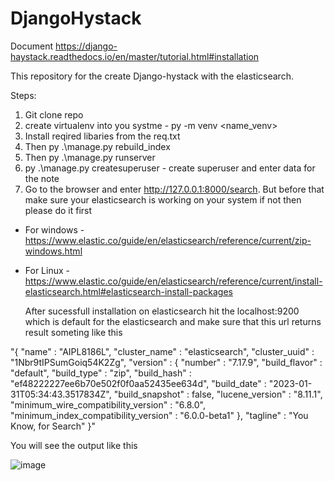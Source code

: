# DjangoHystack

Document 
https://django-haystack.readthedocs.io/en/master/tutorial.html#installation

This repository for the create Django-hystack with the elasticsearch.

Steps:
1. Git clone repo
2. create virtualenv into you systme - py -m venv <name_venv>
3. Install reqired libaries from the req.txt
4. Then py .\manage.py rebuild_index
5. Then py .\manage.py runserver
6. py .\manage.py createsuperuser - create superuser and enter data for the note
7. Go to the browser and enter http://127.0.0.1:8000/search. But before that make sure your elasticsearch is working on your system if not then please do it first
  - For windows - https://www.elastic.co/guide/en/elasticsearch/reference/current/zip-windows.html
  - For Linux - https://www.elastic.co/guide/en/elasticsearch/reference/current/install-elasticsearch.html#elasticsearch-install-packages

    After sucessfull installation on elasticsearch hit the localhost:9200 which is default for the elasticsearch and make sure that this url returns result someting like this
    
"{
  "name" : "AIPL8186L",
  "cluster_name" : "elasticsearch",
  "cluster_uuid" : "1Nbr9tIPSumGoiq54K2Zg",
  "version" : {
    "number" : "7.17.9",
    "build_flavor" : "default",
    "build_type" : "zip",
    "build_hash" : "ef48222227ee6b70e502f0f0aa52435ee634d",
    "build_date" : "2023-01-31T05:34:43.3517834Z",
    "build_snapshot" : false,
    "lucene_version" : "8.11.1",
    "minimum_wire_compatibility_version" : "6.8.0",
    "minimum_index_compatibility_version" : "6.0.0-beta1"
  },
  "tagline" : "You Know, for Search"
}"

You will see the output like this

![image](https://github.com/artikhot97/DjangoHystack/assets/61792772/65c2bf67-6f71-4ce8-8628-15bc17057654)
